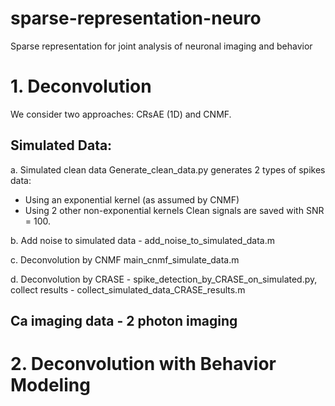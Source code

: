 # sparse-representation-neuro
Sparse representation for joint analysis of neuronal imaging and behavior

# 1. Deconvolution 
We consider two approaches: CRsAE (1D) and CNMF.
## Simulated Data:
a. Simulated clean data
Generate_clean_data.py generates 2 types of spikes data: 
* Using an exponential kernel (as assumed by CNMF)
* Using 2 other non-exponential kernels
Clean signals are saved with SNR = 100.
  
b. Add noise to simulated data - add_noise_to_simulated_data.m 

c. Deconvolution by CNMF main_cnmf_simulate_data.m 

d. Deconvolution by CRASE - spike_detection_by_CRASE_on_simulated.py, collect results - collect_simulated_data_CRASE_results.m

## Ca imaging data - 2 photon imaging 

# 2. Deconvolution with Behavior Modeling
